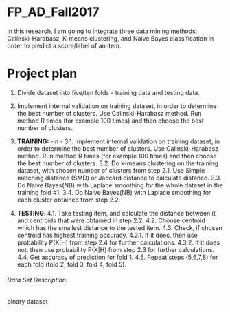 # FP_AD_Fall2017

In this research, I am going to integrate three data mining methods: Calinski-Harabasz, K-means clustering, and Naive Bayes classification in order to predict a score/label of an item.

# Project plan
1. Divide dataset into five/ten folds - training data and testing data.
2. Implement internal validation on training dataset, in order to determine the best number of clusters. Use Calinski-Harabasz method. Run method R times (for example 100 times) and then choose the best number of clusters.

3. __TRAINING:__
-in - 3.1. Implement internal validation on training dataset, in order to determine the best number of clusters. Use Calinski-Harabasz method. Run method R times (for example 100 times) and then choose the best number of clusters.
3.2. Do k-means clustering on the training dataset, with chosen number of clusters from step 2.1. Use Simple matching distance (SMD) or Jaccard distance to calculate distance.
3.3. Do Naive Bayes(NB) with Laplace smoothing for the whole dataset in the training fold #1.
3.4. Do Naive Bayes(NB) with Laplace smoothing for each cluster obtained from step 2.2.

4. **TESTING**:
4.1. Take testing item, and calculate the distance between it and centroids that were obtained in step 2.2.
4.2. Choose centroid which has the smallest distance to the tested item.
4.3. Check, if chosen centroid has highest training accuracy.
4.3.1. If it does, then use probability P(X|H) from step 2.4 for further calculations.
4.3.2. If it does not, then use probability P(X|H) from step 2.3 for further calculations.
4.4. Get accuracy of prediction for fold 1.
4.5. Repeat steps (5,6,7,8) for each fold (fold 2, fold 3, fold 4, fold 5).


###### Data Set Description:
  binary dataset

